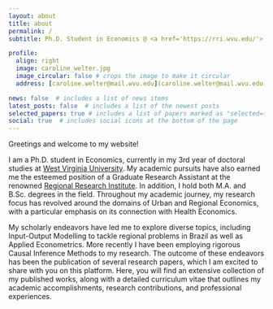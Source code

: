 ```yaml
---
layout: about
title: about
permalink: /
subtitle: Ph.D. Student in Economics @ <a href='https://rri.wvu.edu/'> Regional Research Institute at WVU </a>.

profile:
  align: right
  image: caroline_welter.jpg
  image_circular: false # crops the image to make it circular
  address: [caroline.welter@mail.wvu.edu](caroline.welter@mail.wvu.edu)

news: false  # includes a list of news items
latest_posts: false  # includes a list of the newest posts
selected_papers: true # includes a list of papers marked as "selected={true}"
social: true  # includes social icons at the bottom of the page
---
```


<!-- Hi there! 👋 

I am a 3rd year Ph.D. Student (Graduate Research Assistant) in Economics at [West Virginia University](https://www.wvu.edu/), and a member of the [Regional Research Institute](https://rri.wvu.edu/). In addition, I hold both a M.Sc. and B.Sc. degrees also in Economics. 

Throughout my career, I have developed research related
to the fields of Urban and Regional Economics, and now giving more emphasis to its connection with Health Economics , giving me experience in:

- Causal Inference Methods
- Applied Economics
- 
- -->

Greetings and welcome to my website!

I am a Ph.D. student in Economics, currently in my 3rd year of doctoral studies at [West Virginia University](https://www.wvu.edu/). My academic pursuits have also earned me the esteemed position of a Graduate Research Assistant at the renowned [Regional Research Institute](https://rri.wvu.edu/). In addition, I hold both M.A. and B.Sc. degrees in the field. Throughout my academic journey, my research focus has revolved around the domains of Urban and Regional Economics, with a particular emphasis on its connection with Health Economics.

My scholarly endeavors have led me to explore diverse topics, including Input-Output Modelling to tackle regional problems in Brazil as well as Applied Econometrics. More recently I have been employing rigorous Causal Inference Methods to my research. The outcome of these endeavors has been the publication of several research papers, which I am excited to share with you on this platform. Here, you will find an extensive collection of my published works, along with a detailed curriculum vitae that outlines my academic accomplishments, research contributions, and professional experiences.

<!-- My current goal is to conduct further research on the design, modeling, control and assessment of chemical processes. Lastly, I have experience working with the industry, mainly the oil and gas, petrochemical and energy sectors. -->

